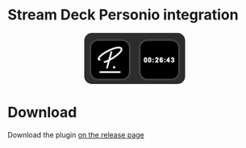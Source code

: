 
# Stream Deck Personio integration

<div align="center">
    <img align="center" src="./assets/screenshot.png" width="200" style="border-radius: 15px" />
</div>

# Download

Download the plugin [on the release page](https://github.com/julian-baumann/personio-stream-deck/releases)
